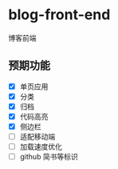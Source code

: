 # blog-front-end
博客前端

## 预期功能

- [x] 单页应用
- [x] 分类
- [x] 归档
- [x] 代码高亮
- [x] 侧边栏
- [ ] 适配移动端
- [ ] 加载速度优化
- [ ] github 简书等标识